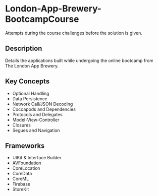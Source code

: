# London-App-Brewery-BootcampCourse
Attempts during the course challenges before the solution is given.

## Description
Details the applications built while undergoing the online bootcamp from The London App Brewery.

## Key Concepts
* Optional Handling
* Data Persistence 
* Network Call/JSON Decoding
* Cocoapods and Dependencies
* Protocols and Delegates
* Model-View-Controller
* Closures
* Segues and Navigation

## Frameworks
* UIKit & Interface Builder
* AVFoundation
* CoreLocation
* CoreData
* CoreML
* Firebase
* StoreKit
